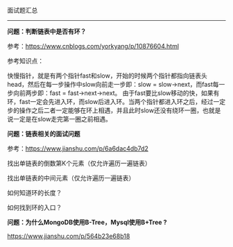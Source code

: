 
面试题汇总

--------------------------

**问题：判断链表中是否有环？**

参考：https://www.cnblogs.com/yorkyang/p/10876604.html

参考知识点：

快慢指针，就是有两个指针fast和slow，开始的时候两个指针都指向链表头head，然后在每一步操作中slow向前走一步即：slow = slow->next，而fast每一步向前两步即：fast = fast->next->next。
由于fast要比slow移动的快，如果有环，fast一定会先进入环，而slow后进入环。当两个指针都进入环之后，经过一定步的操作之后二者一定能够在环上相遇，并且此时slow还没有绕环一圈，也就是说一定是在slow走完第一圈之前相遇。


**问题：链表相关的面试问题**

参考：https://www.jianshu.com/p/6a6dac4db7d2

找出单链表的倒数第K个元素（仅允许遍历一遍链表）

找出单链表的中间元素（仅允许遍历一遍链表）

如何知道环的长度？

如何找到环的入口？


**问题：为什么MongoDB使用B-Tree，Mysql使用B+Tree ?**

https://www.jianshu.com/p/564b23e68b18







